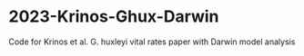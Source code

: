 # 2023-Krinos-Ghux-Darwin
Code for Krinos et al. G. huxleyi vital rates paper with Darwin model analysis
